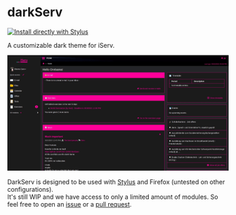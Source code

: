 # darkServ
[![Install directly with Stylus](https://img.shields.io/badge/Install%20directly%20with-Stylus-ff0099.svg)](https://raw.githubusercontent.com/P1NK-GANG/darkServ/main/darkServ.user.css)

A customizable dark theme for iServ.

![Pretty Preview (much wow)](https://raw.githubusercontent.com/P1NK-GANG/darkServ/main/preview.gif)

DarkServ is designed to be used with [Stylus](https://github.com/openstyles/stylus) and Firefox (untested on other configurations).\
It's still WIP and we have access to only a limited amount of modules. So feel free to open an [issue](https://github.com/P1NK-GANG/darkServ/issues) or a [pull request](https://github.com/P1NK-GANG/darkServ/pulls).